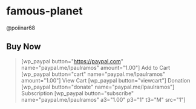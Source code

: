 # famous-planet
@poiinar68
<script src="https://kit.fontawesome.com/b5cd237f8b.js" crossorigin="anonymous"></script>

## Buy Now
> [wp_paypal button="https://paypal.com" name="paypal.me/lpaulramos" amount="1.00"]
Add to Cart
[wp_paypal button="cart" name="paypal.me/lpaulramos" amount="1.00"]
View Cart
[wp_paypal button="viewcart"]
Donation
[wp_paypal button="donate" name="paypal.me/lpaulramos"]
Subscription
[wp_paypal button="subscribe" name="paypal.me/lpaulramos" a3="1.00" p3="1" t3="M" src="1"]
